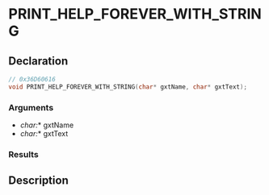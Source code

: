 # PRINT_HELP_FOREVER_WITH_STRING

## Declaration
```cpp
// 0x36D60616
void PRINT_HELP_FOREVER_WITH_STRING(char* gxtName, char* gxtText);
```

### Arguments
- **char*:** gxtName
- **char*:** gxtText

### Results

## Description
